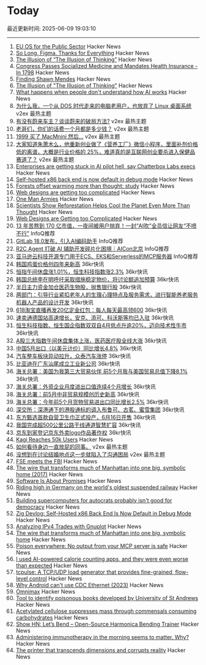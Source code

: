 # Today

最近更新时间: 2025-06-09 19:03:10

--- 
1. [EU OS for the Public Sector](https://eu-os.eu/) Hacker News
2. [So Long, Figma. Thanks for Everything](https://jondaiello.medium.com/so-long-figma-thanks-for-everything-f606e5f75b7c) Hacker News
3. [The Illusion of “The Illusion of Thinking”](https://www.seangoedecke.com/illusion-of-thinking/) Hacker News
4. [Congress Passes Socialized Medicine and Mandates Health Insurance -In 1798](https://www.forbes.com/sites/rickungar/2011/01/17/congress-passes-socialized-medicine-and-mandates-health-insurance-in-1798/) Hacker News
5. [Finding Shawn Mendes](https://ericneyman.wordpress.com/2019/11/26/finding-shawn-mendes/) Hacker News
6. [The Illusion of "The Illusion of Thinking"](https://www.seangoedecke.com/illusion-of-thinking/) Hacker News
7. [What happens when people don't understand how AI works](https://www.theatlantic.com/culture/archive/2025/06/artificial-intelligence-illiteracy/683021/) Hacker News
8. [为什么我，一个从 DOS 时代走来的电脑老用户，也放弃了 Linux 桌面系统](https://www.v2ex.com/t/1137392) v2ex 最热主题
9. [有没有蔚来车主？谈谈蔚来的破局方法?](https://www.v2ex.com/t/1137335) v2ex 最热主题
10. [老哥们，你们的话费一个月都是多少钱？](https://www.v2ex.com/t/1137300) v2ex 最热主题
11. [1999 买了 MacMnini 然后…](https://www.v2ex.com/t/1137293) v2ex 最热主题
12. [大家知道朱萧木么，他重新创业做了《营养工厂》微信小程序，里面补剂价格低的离谱，大概是行业价格的 25%，难道真的是互联网创业要杀进入保健品赛道了？](https://www.v2ex.com/t/1137273) v2ex 最热主题
13. [Enterprises are getting stuck in AI pilot hell, say Chatterbox Labs execs](https://www.theregister.com/2025/06/08/chatterbox_labs_ai_adoption/) Hacker News
14. [Self-hosted x86 back end is now default in debug mode](https://ziglang.org/devlog/2025/#2025-06-08) Hacker News
15. [Forests offset warming more than thought: study](https://news.ucr.edu/articles/2025/05/29/does-planting-trees-really-help-cool-planet) Hacker News
16. [Web designs are getting too complicated](https://websmith.studio/blog/website-designs-are-getting-too-complicated/) Hacker News
17. [One Man Armies](https://quarter--mile.com/One-Man-Armies) Hacker News
18. [Scientists Show Reforestation Helps Cool the Planet Even More Than Thought](https://news.ucr.edu/articles/2025/05/29/does-planting-trees-really-help-cool-planet) Hacker News
19. [Web Designs are Getting too Complicated](https://websmith.studio/blog/website-designs-are-getting-too-complicated/) Hacker News
20. [13 年苦熬到 170 亿市值，一夜间被用户抛弃！一封“AI吹”全员信让网友“不喷不行”](https://www.infoq.cn/article/5b4UQpG0vHoOWDPEqJH5) InfoQ推荐
21. [GitLab 18.0发布，引入AI编码助手](https://www.infoq.cn/article/tQMQcxgm7JHgh4Zjed0H) InfoQ推荐
22. [R2C Agent 打破 AI 辅助开发碎片化困境｜AICon北京](https://www.infoq.cn/article/K3tQuC58SI8l8f5DM4KG) InfoQ推荐
23. [亚马逊云科技开源专门用于ECS、EKS和Serverless的MCP服务器](https://www.infoq.cn/article/RgsFgkDiaeZ03eoCogEu) InfoQ推荐
24. [韩国鸡蛋价格创四年来新高](https://www.36kr.com/newsflashes/3328718484761097) 36kr快讯
25. [恒指午间休盘涨1.01%，恒生科技指数涨2.3%](https://www.36kr.com/newsflashes/3328742063270148) 36kr快讯
26. [韩国总统李在明呼吁采取措施稳定物价，将讨论额追加预算](https://www.36kr.com/newsflashes/3328720441223683) 36kr快讯
27. [半日主力资金加仓医药生物股，抛售银行股](https://www.36kr.com/newsflashes/3328713974901251) 36kr快讯
28. [两部门：引导行业紧扣老年人的生理心理特点及服务需求，进行智能养老服务机器人产品的设计开发](https://www.36kr.com/newsflashes/3328720744229120) 36kr快讯
29. [618淘宝直播再发20亿定金红包：每人每天最高领600](https://www.36kr.com/newsflashes/3328712383932936) 36kr快讯
30. [速卖通德国站高速增长，安克、添可、科沃斯等均已入驻](https://www.36kr.com/newsflashes/3328708825557507) 36kr快讯
31. [恒生科技指数、恒生国企指数双双自4月低点升逾20%，迈向技术性牛市](https://www.36kr.com/newsflashes/3328703291795720) 36kr快讯
32. [A股三大指数午间休盘集体上涨，医药医疗股全线大涨](https://www.36kr.com/newsflashes/3328702764001797) 36kr快讯
33. [中国5月出口（以美元计价）同比增长4.8%](https://www.36kr.com/newsflashes/3328691728361987) 36kr快讯
34. [汽车整车板块异动拉升，众泰汽车涨停](https://www.36kr.com/newsflashes/3328685399075330) 36kr快讯
35. [比亚迪在广东汕尾成立工业新公司](https://www.36kr.com/newsflashes/3328649072077315) 36kr快讯
36. [海关总署：美国为我第三大贸易伙伴 前5个月我与美国贸易总值下降8.1%](https://www.36kr.com/newsflashes/3328681137596678) 36kr快讯
37. [海关总署：外资企业月度进出口值连续4个月增长](https://www.36kr.com/newsflashes/3328677049936392) 36kr快讯
38. [海关总署：前5月中非贸易规模创历史新高](https://www.36kr.com/newsflashes/3328676210436608) 36kr快讯
39. [海关总署：今年前5个月货物贸易进出口同比增长2.5%](https://www.36kr.com/newsflashes/3328674815764999) 36kr快讯
40. [深交所：深港通下的港股通标的调入布鲁可、古茗、蜜雪集团](https://www.36kr.com/newsflashes/3328670252280327) 36kr快讯
41. [东方甄选首款自营卫生巾正式投产，6月16日开售](https://www.36kr.com/newsflashes/3328665553496326) 36kr快讯
42. [我国完成超500公里公路干线通道智慧扩容](https://www.36kr.com/newsflashes/3328664745208067) 36kr快讯
43. [京东到家登记京东外卖logo作品著作权](https://www.36kr.com/newsflashes/3328648317184514) 36kr快讯
44. [Kagi Reaches 50k Users](https://kagi.com/stats?stat=members) Hacker News
45. [如何看待身边一直放屁的同事。](https://www.v2ex.com/t/1137274) v2ex 最热主题
46. [没想到在讨论结婚地点这一步就陷入了沟通困局](https://www.v2ex.com/t/1137271) v2ex 最热主题
47. [FSE meets the FBI](https://blog.freespeechextremist.com/blog/fse-vs-fbi.html) Hacker News
48. [The wire that transforms much of Manhattan into one big, symbolic home (2017)](https://www.atlasobscura.com/articles/eruv-manhattan-invisible-wire-jewish-symbolic-religious-home) Hacker News
49. [Software Is About Promises](https://www.bramadams.dev/software-is-about-promises/) Hacker News
50. [Riding high in Germany on the world's oldest suspended railway](https://www.theguardian.com/travel/2025/jun/09/riding-high-in-germany-on-the-worlds-oldest-suspended-railway) Hacker News
51. [Building supercomputers for autocrats probably isn't good for democracy](https://helentoner.substack.com/p/supercomputers-for-autocrats) Hacker News
52. [Zig Devlog: Self-Hosted x86 Back End Is Now Default in Debug Mode](https://ziglang.org/devlog/2025/#2025-06-08) Hacker News
53. [Analyzing IPv4 Trades with Gnuplot](https://ipv4a-5539ad.gitlab.io/) Hacker News
54. [The wire that transforms much of Manhattan into one big, symbolic home](https://www.atlasobscura.com/articles/eruv-manhattan-invisible-wire-jewish-symbolic-religious-home) Hacker News
55. [Poison everywhere: No output from your MCP server is safe](https://www.cyberark.com/resources/threat-research-blog/poison-everywhere-no-output-from-your-mcp-server-is-safe) Hacker News
56. [I used AI-powered calorie counting apps, and they were even worse than expected](https://lifehacker.com/health/ai-powered-calorie-counting-apps-worse-than-expected) Hacker News
57. [tcpulse: A TCP/UDP load generator that provides fine-grained, flow-level control](https://github.com/yuuki/tcpulse) Hacker News
58. [Why Android can't use CDC Ethernet (2023)](https://jordemort.dev/blog/why-android-cant-use-cdc-ethernet/) Hacker News
59. [Omnimax](https://computer.rip/2025-06-08-Omnimax.html) Hacker News
60. [Tool to identify poisonous books developed by University of St Andrews](https://www.theguardian.com/books/2025/jun/06/tool-to-identify-poisonous-books-developed-by-university-of-st-andrews) Hacker News
61. [Acetylated cellulose suppresses mass through commensals consuming carbohydrates](https://www.sciencedirect.com/science/article/pii/S1550413125002232) Hacker News
62. [Show HN: Let’s Bend – Open-Source Harmonica Bending Trainer](https://letsbend.de) Hacker News
63. [Administering immunotherapy in the morning seems to matter. Why?](https://www.owlposting.com/p/the-time-of-day-that-immunotherapy) Hacker News
64. [The printer that transcends dimensions and corrupts reality](https://ghuntley.com/ideas/) Hacker News
